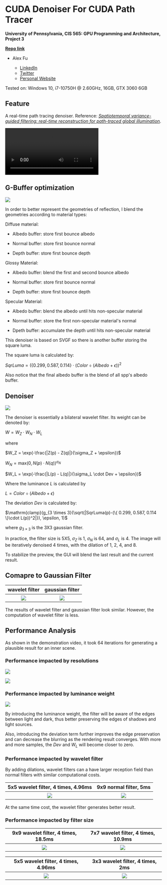 CUDA Denoiser For CUDA Path Tracer
==================================

**University of Pennsylvania, CIS 565: GPU Programming and Architecture, Project 3**

**[Repo link](https://github.com/IwakuraRein/Nagi)**

- Alex Fu
  
  - [LinkedIn](https://www.linkedin.com/in/alex-fu-b47b67238/)
  - [Twitter](https://twitter.com/AlexFu8304)
  - [Personal Website](https://thecger.com/)

Tested on: Windows 10, i7-10750H @ 2.60GHz, 16GB, GTX 3060 6GB

## Feature

A real-time path tracing denoiser. Reference: [*Spatiotemporal variance-guided filtering: real-time reconstruction for path-traced global illumination*](https://dl.acm.org/doi/10.1145/3105762.3105770).

<video src="https://user-images.githubusercontent.com/28486541/196747599-32b3307a-4af8-43af-bf47-4a27321f0234.mp4"></video>

## G-Buffer optimization

![](./img/gbuffer.png)

In order to better represent the geometries of reflection, I blend the geometries according to material types:

Diffuse material:

* Albedo buffer: store first bounce albedo

* Normal buffer: store first bounce normal

* Depth buffer: store first bounce depth

Glossy Material:

- Albedo buffer: blend the first and second bounce albedo

- Normal buffer: store first bounce normal

- Depth buffer: store first bounce depth

Specular Material:

* Albedo buffer: blend the albedo until hits non-specular material

* Normal buffer: store the first non-specular material's normal

* Dpeth buffer: accumulate the depth until hits non-specular material

This denoiser is based on SVGF so there is another buffer storing the square luma.

The square luma is calculated by:

$SqrLuma = (\{ 0.299, 0.587, 0.114 \} \cdot ( Color \div (Albedo + \epsilon ))^2$

Also notice that the final albedo buffer is the blend of all spp's albedo buffer.

## Denoiser

![](./img/denoiser.png)

The denoiser is essentially a bilateral wavelet filter. Its weight can be denoted by:

$W = W_Z \cdot W_N \cdot W_L$

where 

$W_Z = \exp(-\frac{|Z(p) - Z(q)|}{\sigma_Z + \epsilon})$

$W_N = \mathrm{max}(0, N(p) \cdot N(q))^{\sigma_N}$

$W_L = \exp(-\frac{|L(p) - L(q)|}{\sigma_L \cdot Dev + \epsilon})$

Where the luminance $L$ is calculated by

$L = Color \div (Albedo + \epsilon )$

The deviation $Dev$ is calculated by:

$\mathrm{clamp}(g_{3 \times 3}(\sqrt{|SqrLuma(p)-(\{ 0.299, 0.587, 0.114 \}\cdot L(p))^2|}), \epsilon, 1)$

where $g_{3 \times 3}$ is the 3X3 gaussian filter.

In practice, the filter size is 5X5, $\sigma_Z$ is 1, $\sigma_N$ is 64, and $\sigma_L$ is 4. The image will be iteratively denoised 4 times, with the dilation of 1, 2, 4, and 8.

To stabilize the preview, the GUI will blend the last result and the current result.

## Comapre to Gaussian Filter

<table>
    <tr>
        <th>wavelet filter</th>
        <th>gaussian filter</th>
    </tr>
    <tr>
        <th><img src="./img/wavelet.png"/></th>
        <th><img src="./img/gaussian.png"/></th>
    </tr>
</table>

The results of wavelet filter and gaussian filter look similar. However, the computation of wavelet filter is less.

## Performance Analysis

As shown in the demonstration video, it took 64 iterations for generating a plausible result for an inner scene.

### Performance impacted by resolutions

![](./img/resolutions.png)

![](./img/resolutions2.png)

### Performance impacted by luminance weight

![](./img/Wl.png)

By introducing the luminance weight, the filter will be aware of the edges between light and dark, thus better preserving the edges of shadows and light sources.

Also, introducing the deviation term further improves the edge preservation and can decrease the blurring as the rendering result converges. With more and more samples, the $Dev$ and $W_L$ will become closer to zero.

### Performance impacted by wavelet filter

By adding dilations, wavelet filters can a have larger reception field than normal filters with similar computational costs.

<table>
    <tr>
        <th>5x5 wavelet filter, 4 times, 4.96ms</th>
        <th>9x9 normal filter, 5ms</th>
    </tr>
    <tr>
        <th><img src="./img/5x5_wavelet.png"/></th>
        <th><img src="./img/9x9_normal.png"/></th>
    </tr>
</table>

At the same time cost, the wavelet filter generates better result.

### Performance impacted by filter size

<table>
    <tr>
        <th>9x9 wavelet filter, 4 times, 18.5ms</th>
        <th>7x7 wavelet filter, 4 times, 10.9ms</th>
    </tr>
    <tr>
        <th><img src="./img/9x9_wavelet.png"/></th>
        <th><img src="./img/7x7_wavelet.png"/></th>
    </tr>
</table>

<table>
    <tr>
        <th>5x5 wavelet filter, 4 times, 4.96ms</th>
        <th>3x3 wavelet filter, 4 times, 2ms</th>
    </tr>
    <tr>
        <th><img src="./img/5x5_wavelet.png"/></th>
        <th><img src="./img/3x3_wavelet.png"/></th>
    </tr>
</table>
